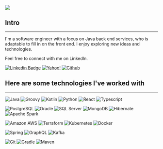 ## 

![](/media/intro.gif?raw=true)

## Intro

---
I'm a software engineer with a focus on Java back end services, who is adaptable to fill in on the front end.  I enjoy exploring new ideas and technologies.

Feel free to connect with me on LinkedIn.

[![Linkedin Badge](https://img.shields.io/badge/-LinkedIn-blue?style=flat-square&logo=Linkedin&logoColor=white)](https://www.linkedin.com/in/jack-x-truong/)
[![Yahoo!](https://img.shields.io/badge/Yahoo!-6001D2?style=for-the-badge&logo=Yahoo!&logoColor=white)](mailto:mail@jackiextruong@yahoo.com)
[![Github](https://img.shields.io/badge/github-%23121011.svg?style=for-the-badge&logo=github&logoColor=white)](https://github.com/jack-truong)

## Here are some technologies I've worked with

---

![Java](https://img.shields.io/badge/java-%23ED8B00.svg?style=for-the-badge&logo=openjdk&logoColor=white)
![Groovy](https://img.shields.io/badge/Apache%20Groovy-4298B8.svg?style=for-the-badge&logo=Apache+Groovy&logoColor=white)
![Kotlin](https://img.shields.io/badge/kotlin-%237F52FF.svg?style=for-the-badge&logo=kotlin&logoColor=white)
![Python](https://img.shields.io/badge/python-3670A0?style=for-the-badge&logo=python&logoColor=ffdd54)
![React](https://img.shields.io/badge/React-20232A?logo=react&logoColor=61DAFB)
![Typescript](https://img.shields.io/badge/typescript-%23007ACC.svg?style=for-the-badge&logo=typescript&logoColor=white)

![PostgreSQL](https://img.shields.io/badge/PostgreSQL-316192?logo=postgresql&logoColor=white)
![Oracle](https://img.shields.io/badge/Oracle-F80000?style=for-the-badge&logo=oracle&logoColor=white)
![SQL Server](https://img.shields.io/badge/Microsoft%20SQL%20Server-CC2927?style=for-the-badge&logo=microsoft%20sql%20server&logoColor=white)
![MongoDB](https://img.shields.io/badge/MongoDB-%234ea94b.svg?style=for-the-badge&logo=mongodb&logoColor=white)
![Hibernate](https://img.shields.io/badge/Hibernate-59666C?style=for-the-badge&logo=Hibernate&logoColor=white)
![Apache Spark](https://img.shields.io/badge/Apache%20Spark-FDEE21?style=flat-square&logo=apachespark&logoColor=black)

![Amazon AWS](https://img.shields.io/badge/Amazon%20AWS-232F3E?logo=amazon-aws)
![Terraform](https://img.shields.io/badge/terraform-%235835CC.svg?style=for-the-badge&logo=terraform&logoColor=white)
![Kubernetes](https://img.shields.io/badge/kubernetes-%23326ce5.svg?style=for-the-badge&logo=kubernetes&logoColor=white)
![Docker](https://img.shields.io/badge/-Docker-2496ED?logo=docker&logoColor=white)

![Spring](https://img.shields.io/badge/spring-%236DB33F.svg?style=for-the-badge&logo=spring&logoColor=white)
![GraphQL](https://img.shields.io/badge/-GraphQL-E10098?logo=graphql)
![Kafka](https://img.shields.io/badge/-Kafka-231F20?logo=apache-kafka&logoColor=white)

![Git](https://img.shields.io/badge/git-%23F05033.svg?style=for-the-badge&logo=git&logoColor=white)
![Gradle](https://img.shields.io/badge/Gradle-02303A.svg?style=for-the-badge&logo=Gradle&logoColor=white)
![Maven](https://img.shields.io/badge/Apache%20Maven-C71A36?style=for-the-badge&logo=Apache%20Maven&logoColor=white)

<!--
**jack-truong/jack-truong** is a ✨ _special_ ✨ repository because its `README.md` (this file) appears on your GitHub profile.

Here are some ideas to get you started:

- 🔭 I’m currently working on ...
- 🌱 I’m currently learning ...
- 👯 I’m looking to collaborate on ...
- 🤔 I’m looking for help with ...
- 💬 Ask me about ...
- 📫 How to reach me: ...
- 😄 Pronouns: ...
- ⚡ Fun fact: ...
-->
